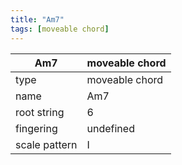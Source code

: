 ```yaml
---
title: "Am7"
tags: [moveable chord]
---
```


|Am7|moveable chord|
|---|---|
|type|moveable chord|
|name|Am7|
|root string|6|
|fingering|undefined|
|scale pattern|I|
